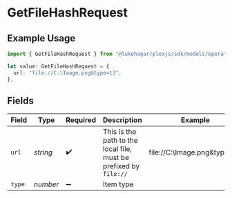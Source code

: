 # GetFileHashRequest

## Example Usage

```typescript
import { GetFileHashRequest } from "@lukehagar/plexjs/sdk/models/operations";

let value: GetFileHashRequest = {
  url: "file://C:\Image.png&type=13",
};
```

## Fields

| Field                                                             | Type                                                              | Required                                                          | Description                                                       | Example                                                           |
| ----------------------------------------------------------------- | ----------------------------------------------------------------- | ----------------------------------------------------------------- | ----------------------------------------------------------------- | ----------------------------------------------------------------- |
| `url`                                                             | *string*                                                          | :heavy_check_mark:                                                | This is the path to the local file, must be prefixed by `file://` | file://C:\Image.png&type=13                                       |
| `type`                                                            | *number*                                                          | :heavy_minus_sign:                                                | Item type                                                         |                                                                   |